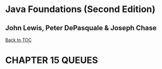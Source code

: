 # **Java Foundations (Second Edition)**
## John Lewis, Peter DePasquale & Joseph Chase

[Back to TOC](THE%20BOOK%20ONJAVA.md)

# CHAPTER 15 QUEUES